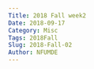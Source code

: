 ```yaml
---
Title: 2018 Fall week2
Date: 2018-09-17
Category: Misc
Tags: 2018Fall
Slug: 2018-Fall-02
Author: NFUMDE
---
```


